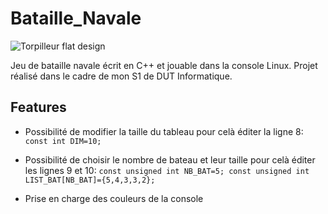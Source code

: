# Bataille_Navale

 ![Torpilleur flat design](https://st3.depositphotos.com/2419757/14143/v/600/depositphotos_141431694-stock-illustration-coast-guard-cutter-flat-design.jpg)
 
 Jeu de bataille navale écrit en C++ et jouable dans la console Linux. Projet réalisé dans le cadre de mon S1 de DUT Informatique. 
 
 ## Features
 
 - Possibilité de modifier la taille du tableau pour celà éditer la ligne 8:
 `const int DIM=10;`
 
  - Possibilité de choisir le nombre de bateau et leur taille pour celà éditer les lignes 9 et 10:
  `const unsigned int NB_BAT=5;
const unsigned int LIST_BAT[NB_BAT]={5,4,3,3,2}; `

- Prise en charge des couleurs de la console
